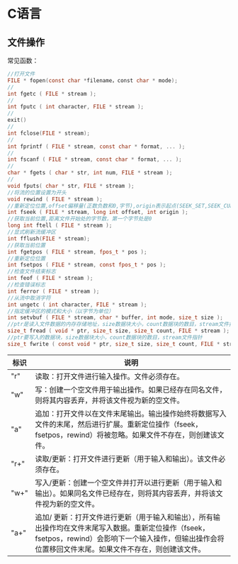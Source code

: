 # C语言

## 文件操作

常见函数：

```C
//打开文件
FILE * fopen(const char *filename，const char * mode);
//
int fgetc ( FILE * stream );
//
int fputc ( int character, FILE * stream );
//
exit()
//
int fclose(FILE * stream);
//
int fprintf ( FILE * stream, const char * format, ... );
//
int fscanf ( FILE * stream, const char * format, ... );
//
char * fgets ( char * str, int num, FILE * stream );
//
void fputs( char * str, FILE * stream );
//将流的位置设置为开头
void rewind ( FILE * stream );
//重新定位位置,offset偏移量(正数负数和0,字节),origin表示起点(SEEK_SET,SEEK_CUR,SEEK_END)
int fseek ( FILE * stream, long int offset, int origin );
//获取当前位置,距离文件开始处的字节数，第一个字节处是0
long int ftell ( FILE * stream );
//显式刷新流缓冲区
int fflush(FILE * stream);
//获取当前位置
int fgetpos ( FILE * stream, fpos_t * pos );
//重新定位位置
int fsetpos ( FILE * stream, const fpos_t * pos );
//检查文件结束标志
int feof ( FILE * stream );
//检查错误标志
int ferror ( FILE * stream );
//从流中取消字符
int ungetc ( int character, FILE * stream );
//指定缓冲区的模式和大小（以字节为单位）
int setvbuf ( FILE * stream, char * buffer, int mode, size_t size );
//ptr是读入文件数据的内存存储地址，size数据块大小，count数据块的数目，stream文件指针
size_t fread ( void * ptr, size_t size, size_t count, FILE * stream );
//ptr要写入的数据块，size数据块大小，count数据块的数目，stream文件指针
size_t fwrite ( const void * ptr, size_t size, size_t count, FILE * stream );
```

| 标识 | 说明                                                         |
| ---- | ------------------------------------------------------------ |
| "r"  | 读取：打开文件进行输入操作。文件必须存在。                   |
| "w"  | 写：创建一个空文件用于输出操作。如果已经存在同名文件，则将其内容丢弃，并将该文件视为新的空文件。 |
| "a"  | 追加：打开文件以在文件末尾输出。输出操作始终将数据写入文件的末尾，然后进行扩展。重新定位操作（fseek，fsetpos，rewind）将被忽略。如果文件不存在，则创建该文件。 |
| "r+" | 读取/更新：打开文件进行更新（用于输入和输出）。该文件必须存在。 |
| "w+" | 写入/更新：创建一个空文件并打开以进行更新（用于输入和输出）。如果同名文件已经存在，则将其内容丢弃，并将该文件视为新的空文件。 |
| "a+" | 追加/ 更新：打开文件进行更新（用于输入和输出），所有输出操作均在文件末尾写入数据。重新定位操作（fseek，fsetpos，rewind）会影响下一个输入操作，但输出操作会将位置移回文件末尾。如果文件不存在，则创建该文件。 |